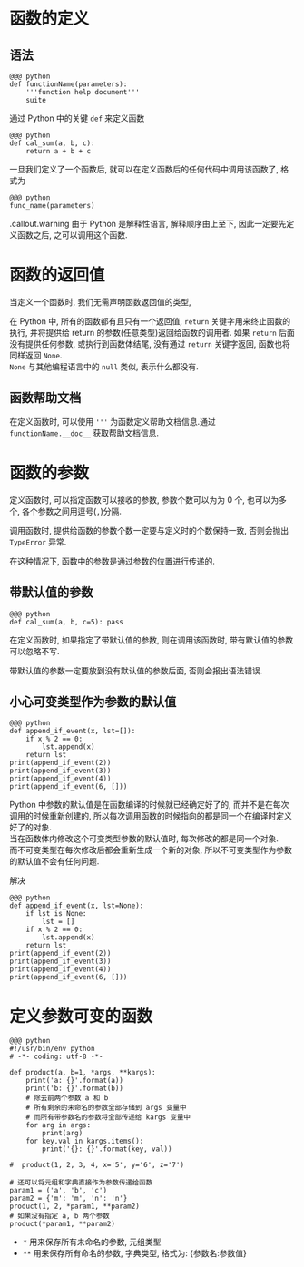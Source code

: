 <!SLIDE transition=turnUp>
# 函数的定义

## 语法

    @@@ python
    def functionName(parameters):
        '''function help document'''
        suite

通过 Python 中的关键 `def` 来定义函数

    @@@ python
    def cal_sum(a, b, c):
        return a + b + c

一旦我们定义了一个函数后, 就可以在定义函数后的任何代码中调用该函数了, 格式为

    @@@ python
    func_name(parameters)

.callout.warning 由于 Python 是解释性语言, 解释顺序由上至下, 因此一定要先定义函数之后, 之可以调用这个函数.

<!SLIDE transition=turnUp>
# 函数的返回值

当定义一个函数时, 我们无需声明函数返回值的类型,

在 Python 中, 所有的函数都有且只有一个返回值, `return` 关键字用来终止函数的执行, 并将提供给 return 的参数(任意类型)返回给函数的调用者. 如果 `return` 后面没有提供任何参数, 或执行到函数体结尾, 没有通过 `return` 关键字返回, 函数也将同样返回 `None`.  
`None` 与其他编程语言中的 `null` 类似, 表示什么都没有.

## 函数帮助文档

在定义函数时, 可以使用 `'''` 为函数定义帮助文档信息.通过 `functionName.__doc__` 获取帮助文档信息.

<!SLIDE transition=turnUp>
# 函数的参数

定义函数时, 可以指定函数可以接收的参数, 参数个数可以为为 0 个, 也可以为多个, 各个参数之间用逗号(`,`)分隔.

调用函数时, 提供给函数的参数个数一定要与定义时的个数保持一致, 否则会抛出 `TypeError` 异常.

在这种情况下, 函数中的参数是通过参数的位置进行传递的.

## 带默认值的参数

    @@@ python
    def cal_sum(a, b, c=5): pass

在定义函数时, 如果指定了带默认值的参数, 则在调用该函数时, 带有默认值的参数可以忽略不写.

带默认值的参数一定要放到没有默认值的参数后面, 否则会报出语法错误.

## 小心可变类型作为参数的默认值

    @@@ python
    def append_if_event(x, lst=[]):
        if x % 2 == 0:
            lst.append(x)
        return lst
    print(append_if_event(2))
    print(append_if_event(3))
    print(append_if_event(4))
    print(append_if_event(6, []))

Python 中参数的默认值是在函数编译的时候就已经确定好了的, 而并不是在每次调用的时候重新创建的, 所以每次调用函数的时候指向的都是同一个在编译时定义好了的对象.  
当在函数体内修改这个可变类型参数的默认值时, 每次修改的都是同一个对象.  
而不可变类型在每次修改后都会重新生成一个新的对象, 所以不可变类型作为参数的默认值不会有任何问题.

解决

    @@@ python
    def append_if_event(x, lst=None):
        if lst is None:
            lst = []
        if x % 2 == 0:
            lst.append(x)
        return lst
    print(append_if_event(2))
    print(append_if_event(3))
    print(append_if_event(4))
    print(append_if_event(6, []))

<!SLIDE transition=turnUp>
# 定义参数可变的函数

    @@@ python
    #!/usr/bin/env python
    # -*- coding: utf-8 -*-

    def product(a, b=1, *args, **kargs):
        print('a: {}'.format(a))
        print('b: {}'.format(b))
        # 除去前两个参数 a 和 b
        # 所有剩余的未命名的参数全部存储到 args 变量中
        # 而所有带参数名的参数将全部传递给 kargs 变量中
        for arg in args:
            print(arg)
        for key,val in kargs.items():
            print('{}: {}'.format(key, val))

    #  product(1, 2, 3, 4, x='5', y='6', z='7')

    # 还可以将元组和字典直接作为参数传递给函数
    param1 = ('a', 'b', 'c')
    param2 = {'m': 'm', 'n': 'n'}
    product(1, 2, *param1, **param2)
    # 如果没有指定 a, b 两个参数
    product(*param1, **param2)


- `*` 用来保存所有未命名的参数, 元组类型
- `**` 用来保存所有命名的参数, 字典类型, 格式为: {参数名:参数值}